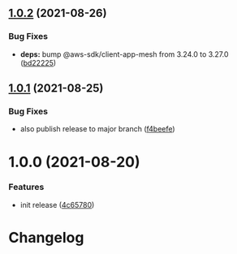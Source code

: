 ## [1.0.2](https://github.com/scribd/amazon-appmesh-virtual-router-action/compare/v1.0.1...v1.0.2) (2021-08-26)


### Bug Fixes

* **deps:** bump @aws-sdk/client-app-mesh from 3.24.0 to 3.27.0 ([bd22225](https://github.com/scribd/amazon-appmesh-virtual-router-action/commit/bd222258469de486f1a9310704de03d93ca3424d))

## [1.0.1](https://github.com/scribd/amazon-appmesh-virtual-router-action/compare/v1.0.0...v1.0.1) (2021-08-25)


### Bug Fixes

* also publish release to major branch ([f4beefe](https://github.com/scribd/amazon-appmesh-virtual-router-action/commit/f4beefeb7ca2c3dbcb8549afd5b10c42ecb4e5c5))

# 1.0.0 (2021-08-20)


### Features

* init release ([4c65780](https://github.com/scribd/amazon-appmesh-virtual-router-action/commit/4c65780b329a5f863d00d9226f3d13e5ff5a527d))

# Changelog
